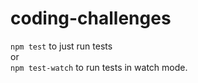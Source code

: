 # coding-challenges

`npm test` to just run tests  
or  
`npm test-watch` to run tests in watch mode.